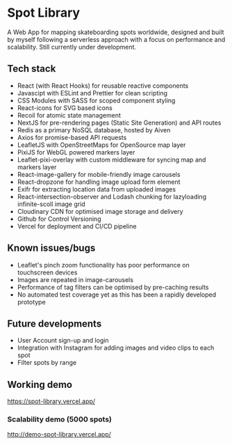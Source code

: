 # Spot Library

A Web App for mapping skateboarding spots worldwide, designed and built by myself following a serverless approach with a focus on performance and scalability. Still currently under development.

## Tech stack

- React (with React Hooks) for reusable reactive components
- Javascipt with ESLint and Prettier for clean scripting
- CSS Modules with SASS for scoped component styling
- React-icons for SVG based icons
- Recoil for atomic state management
- NextJS for pre-rendering pages (Static Site Generation) and API routes
- Redis as a primary NoSQL database, hosted by Aiven
- Axios for promise-based API requests
- LeafletJS with OpenStreetMaps for OpenSource map layer
- PixiJS for WebGL powered markers layer
- Leaflet-pixi-overlay with custom middleware for syncing map and markers layer
- React-image-gallery for mobile-friendly image carousels
- React-dropzone for handling image upload form element
- Exifr for extracting location data from uploaded images
- React-intersection-observer and Lodash chunking for lazyloading infinite-scoll image grid
- Cloudinary CDN for optimised image storage and delivery
- Github for Control Versioning
- Vercel for deployment and CI/CD pipeline

## Known issues/bugs

- Leaflet's pinch zoom functionality has poor performance on touchscreen devices
- Images are repeated in image-carousels
- Performance of tag filters can be optimised by pre-caching results
- No automated test coverage yet as this has been a rapidly developed prototype

## Future developments

- User Account sign-up and login
- Integration with Instagram for adding images and video clips to each spot
- Filter spots by range

## Working demo

https://spot-library.vercel.app/

### Scalability demo (5000 spots)

http://demo-spot-library.vercel.app/

